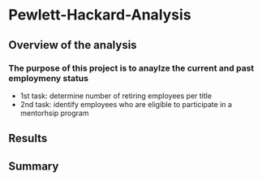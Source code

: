 # Pewlett-Hackard-Analysis
## Overview of the analysis
### The purpose of this project is to anaylze the current and past employmeny status
- 1st task: determine number of retiring employees per title
- 2nd task: identify employees who are eligible to participate in a mentorhsip program
## Results
## Summary